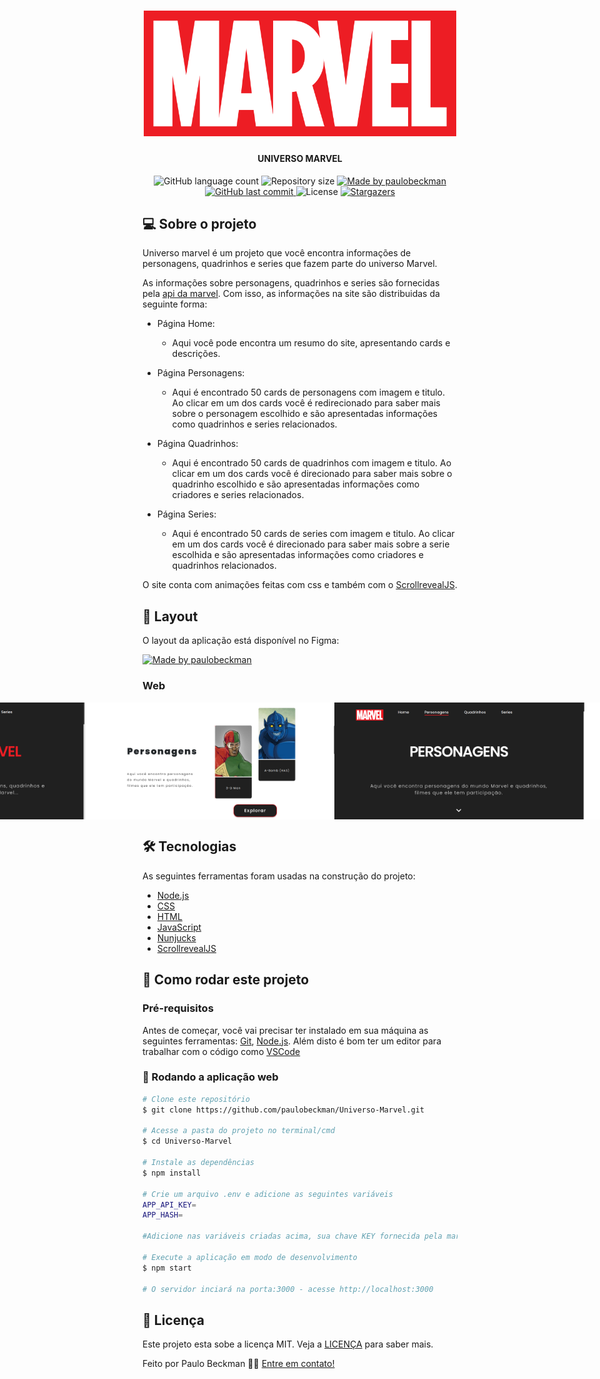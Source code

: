 <h1 align="center">
    <img alt="universoMarvel" title="#universoMarvel" src="./public/image/Marvel_Logo.png" width="500px"/>
</h1>

<h4 align="center"> 
	UNIVERSO MARVEL
</h4>
 
<p align="center">
  <img alt="GitHub language count" src="https://img.shields.io/github/languages/count/paulobeckman/Universo-Marvel?color=%2304D361">
  
  <img alt="Repository size" src="https://img.shields.io/github/repo-size/paulobeckman/Universo-Marvel">
  
  <a href="https://www.linkedin.com/in/paulobeckman/">
    <img alt="Made by paulobeckman" src="https://img.shields.io/badge/made%20by-paulobeckman-%2304D361">
  </a>
	
  
  <a href="https://github.com/paulobeckman/Universo-Marvel/commits/master">
    <img alt="GitHub last commit" src="https://img.shields.io/github/last-commit/paulobeckman/Universo-Marvel">
  </a>

  <img alt="License" src="https://img.shields.io/badge/license-MIT-brightgreen">
   <a href="https://github.com/paulobeckman/Universo-Marvel/stargazers">
    <img alt="Stargazers" src="https://img.shields.io/github/stars/paulobeckman/Universo-Marvel?style=social">
  </a>
</p>


## 💻 Sobre o projeto

Universo marvel é um projeto que você encontra informações de personagens, quadrinhos e series que fazem parte do universo Marvel.

As informações sobre personagens, quadrinhos e series são fornecidas pela [api da marvel][api]. Com isso, as informações na site são distribuidas da seguinte forma:
- Página Home: 
  - Aqui você pode encontra um resumo do site, apresentando cards e descrições.

- Página Personagens: 
  - Aqui é encontrado 50 cards de personagens com imagem e titulo. Ao clicar em um dos cards você é redirecionado para saber mais sobre o personagem escolhido e são apresentadas informações como quadrinhos e series relacionados.

- Página Quadrinhos:
  - Aqui é encontrado 50 cards de quadrinhos com imagem e titulo. Ao clicar em um dos cards você é direcionado para saber mais sobre o quadrinho escolhido e são apresentadas informações como criadores e series relacionados.

- Página Series:
  - Aqui é encontrado 50 cards de series com imagem e titulo. Ao clicar em um dos cards você é direcionado para saber mais sobre a serie escolhida e são apresentadas informações como criadores e quadrinhos relacionados.

O site conta com animações feitas com css e também com o [ScrollrevealJS][bJS].

## 🎨 Layout

O layout da aplicação está disponível no Figma:

<a href="https://www.figma.com/file/v51VByfCPORMuiG9SVoJqi/Marvel?node-id=0%3A1">
  <img alt="Made by paulobeckman" src="https://img.shields.io/badge/Acessar%20Layout%20-Figma-%2304D361">
</a>


### Web

<p align="center" style="display: flex; align-items: flex-start; justify-content: center;">
	
  <img alt="#universoMarvel" title="#universoMarvel" src="./github-assets/Universo-Marvel.gif" width="800px">	
		
  <img alt="#universoMarvel" title="#universoMarvel" src="./github-assets/pagina1.png" width="400px">

  <img alt="#universoMarvel" title="#universoMarvel" src="./github-assets/pagina2.png" width="400px">

  <img alt="#universoMarvel" title="#universoMarvel" src="./github-assets/pagina3.png" width="400px">

  <img alt="#universoMarvel" title="#universoMarvel" src="./github-assets/pagina4.png" width="400px">
</p>

## 🛠 Tecnologias

As seguintes ferramentas foram usadas na construção do projeto:

- [Node.js][nodejs]
- [CSS][css]
- [HTML][HTML]
- [JavaScript][JavaScript]
- [Nunjucks][Nunjucks]
- [ScrollrevealJS][bJS]


## 🚀 Como rodar este projeto

### Pré-requisitos

Antes de começar, você vai precisar ter instalado em sua máquina as seguintes ferramentas:
[Git](https://git-scm.com), [Node.js][nodejs]. 
Além disto é bom ter um editor para trabalhar com o código como [VSCode][vscode]

### 🎲 Rodando a aplicação web

```bash
# Clone este repositório
$ git clone https://github.com/paulobeckman/Universo-Marvel.git

# Acesse a pasta do projeto no terminal/cmd
$ cd Universo-Marvel

# Instale as dependências
$ npm install

# Crie um arquivo .env e adicione as seguintes variáveis 
APP_API_KEY=
APP_HASH=

#Adicione nas variáveis criadas acima, sua chave KEY fornecida pela marvel e HASH 

# Execute a aplicação em modo de desenvolvimento
$ npm start

# O servidor inciará na porta:3000 - acesse http://localhost:3000 
```


## 📝 Licença

Este projeto esta sobe a licença MIT. Veja a [LICENÇA](license) para saber mais.

Feito por Paulo Beckman 👋🏽 [Entre em contato!](https://www.linkedin.com/in/paulobeckman/)

[nodejs]: https://nodejs.org/
[npm]: https://www.npmjs.com/
[vscode]: https://code.visualstudio.com/
[vceditconfig]: https://marketplace.visualstudio.com/items?itemName=EditorConfig.EditorConfig
[license]: https://opensource.org/licenses/MIT
[vceslint]: https://marketplace.visualstudio.com/items?itemName=dbaeumer.vscode-eslint
[prettier]: https://marketplace.visualstudio.com/items?itemName=esbenp.prettier-vscode
[CSS]: https://developer.mozilla.org/pt-BR/docs/Web/CSS
[HTML]: https://developer.mozilla.org/pt-BR/docs/Web/HTML
[JavaScript]: https://developer.mozilla.org/pt-BR/docs/Aprender/JavaScript
[Nunjucks]: https://www.npmjs.com/package/nunjucks
[bJS]: https://scrollrevealjs.org/
[api]: https://developer.marvel.com/